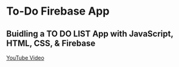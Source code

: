# To-Do Firebase App

## Buidling a TO DO LIST App with JavaScript, HTML, CSS, & Firebase
[YouTube Video](https://youtu.be/KA_8eOIsjn4)
